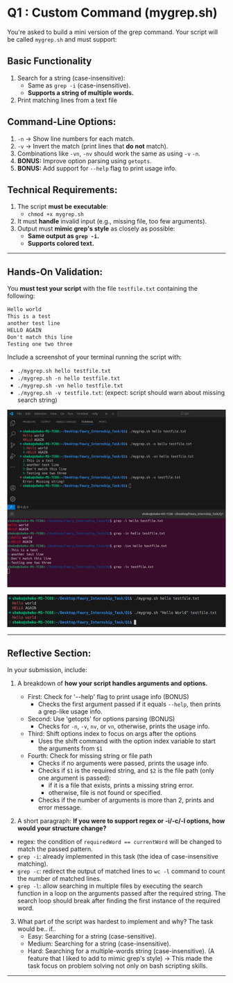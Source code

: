 # Q1 : Custom Command (mygrep.sh)

You're asked to build a mini version of the grep command. Your script will be called `mygrep.sh` and must support:

## Basic Functionality
1. Search for a string (case-insensitive):
	- Same as `grep -i` (case-insensitive).
	- **Supports a string of multiple words.**
2. Print matching lines from a text file

## Command-Line Options:
1. `-n` → Show line numbers for each match.
2. `-v` → Invert the match (print lines that **do not** match).
3. Combinations like `-vn`, `-nv` should work the same as using `-v` `-n`.
4. **BONUS:** Improve option parsing using `getopts`.
5. **BONUS:** Add support for `--help` flag to print usage info.
  
## Technical Requirements:
1. The script **must be executable**:
	- `chmod +x mygrep.sh`
2. It must **handle** invalid input (e.g., missing file, too few arguments).
3. Output must **mimic grep's style** as closely as possible:
	- **Same output as `grep -i`.**
	- **Supports colored text.**

---
  
## Hands-On Validation:
You **must test your script** with the file `testfile.txt` containing the following:
```
Hello world
This is a test
another test line
HELLO AGAIN
Don't match this line
Testing one two three
```
Include a screenshot of your terminal running the script with:
- `./mygrep.sh hello testfile.txt`
- `./mygrep.sh -n hello testfile.txt`
- `./mygrep.sh -vn hello testfile.txt`
- `./mygrep.sh -v testfile.txt`: (expect: script should warn about missing search string)

<p align="center">
  <img src="Screenshots/required-screenshot.png">
</p>

<p align="center">
  <img src="Screenshots/extra-screenshot.png">
</p>

---

## Reflective Section:
In your submission, include:
1. A breakdown of **how your script handles arguments and options.**
	- First: Check for '--help' flag to print usage info (BONUS)
		- Checks the first argument passed if it equals `--help`, then prints a grep-like usage info.
	- Second: Use 'getopts' for options parsing (BONUS)
		- Checks for `-n`, `-v`, `nv`, or `vn`, otherwise, prints the usage info.
	- Third: Shift options index to focus on args after the options
		- Uses the shift command with the option index variable to start the arguments from `$1`
	- Fourth: Check for missing string or file path
		- Checks if no arguments were passed, prints the usage info.
		- Checks if `$1` is the required string, and `$2` is the file path (only one argument is passed):
			- if it is a file that exists, prints a missing string error.
			- otherwise, file is not found or specified.
		- Checks if the number of arguments is more than 2, prints and error message.

2. A short paragraph: **If you were to support regex or -i/-c/-l options, how would your structure change?**
- regex: the condition of `requiredWord == currentWord` will be changed to match the passed pattern.
- `grep -i`: already implemented in this task (the idea of case-insensitive matching).
- `grep -c`: redirect the output of matched lines to `wc -l` command to count the number of matched lines.
- `grep -l`: allow searching in multiple files by executing the search function in a loop on the arguments passed after the required string. The search loop should break after finding the first instance of the required word.

3. What part of the script was hardest to implement and why?
The task would be.. if..
	- Easy: Searching for a string (case-sensitive).
	- Medium: Searching for a string (case-insensitive).
	- Hard: Searching for a multiple-words string (case-insensitive). (A feature that I liked to add to mimic grep's style)
	    -> This made the task focus on problem solving not only on bash scripting skills.

---
